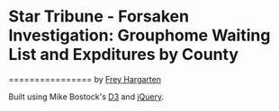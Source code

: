 # Star Tribune - Forsaken Investigation: Grouphome Waiting List and Expditures by County
================
by [Frey Hargarten](https://github.com/jeffhargarten)

Built using Mike Bostock's [D3](https://github.com/mbostock/d3) and [jQuery](https://github.com/jquery/jquery).